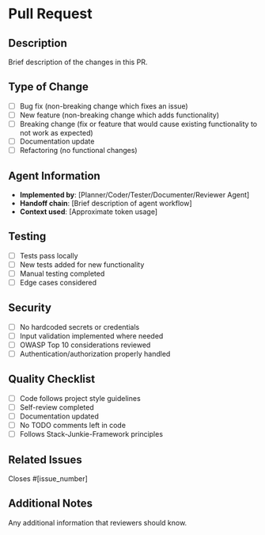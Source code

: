 # Pull Request

## Description
Brief description of the changes in this PR.

## Type of Change
- [ ] Bug fix (non-breaking change which fixes an issue)
- [ ] New feature (non-breaking change which adds functionality)
- [ ] Breaking change (fix or feature that would cause existing functionality to not work as expected)
- [ ] Documentation update
- [ ] Refactoring (no functional changes)

## Agent Information
- **Implemented by**: [Planner/Coder/Tester/Documenter/Reviewer Agent]
- **Handoff chain**: [Brief description of agent workflow]
- **Context used**: [Approximate token usage]

## Testing
- [ ] Tests pass locally
- [ ] New tests added for new functionality
- [ ] Manual testing completed
- [ ] Edge cases considered

## Security
- [ ] No hardcoded secrets or credentials
- [ ] Input validation implemented where needed
- [ ] OWASP Top 10 considerations reviewed
- [ ] Authentication/authorization properly handled

## Quality Checklist
- [ ] Code follows project style guidelines
- [ ] Self-review completed
- [ ] Documentation updated
- [ ] No TODO comments left in code
- [ ] Follows Stack-Junkie-Framework principles

## Related Issues
Closes #[issue_number]

## Additional Notes
Any additional information that reviewers should know.